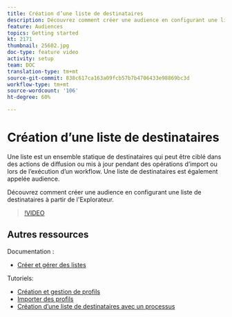 ```yaml
---
title: Création d’une liste de destinataires
description: Découvrez comment créer une audience en configurant une liste de destinataires à partir de l'Explorateur.
feature: Audiences
topics: Getting started
kt: 2171
thumbnail: 25602.jpg
doc-type: feature video
activity: setup
team: DOC
translation-type: tm+mt
source-git-commit: 838c617ca163a09fcb57b7b4706433e98869bc3d
workflow-type: tm+mt
source-wordcount: '106'
ht-degree: 60%

---
```



# Création d’une liste de destinataires

Une liste est un ensemble statique de destinataires qui peut être ciblé dans des actions de diffusion ou mis à jour pendant des opérations d’import ou lors de l’exécution d’un workflow. Une liste de destinataires est également appelée audience.

Découvrez comment créer une audience en configurant une liste de destinataires à partir de l&#39;Explorateur.

>[!VIDEO](https://video.tv.adobe.com/v/25602/quality=12)

## Autres ressources

Documentation :

* [Créer et gérer des listes](https://docs.adobe.com/content/help/fr-FR/campaign-classic/using/getting-started/profile-management/creating-and-managing-lists.html)

Tutoriels:

* [Création et gestion de profils](/help/profile-management/create-and-manage-profiles.md)
* [Importer des profils](/help/data-management/importing-profiles.md)  
* [Création d’une liste de destinataires avec un processus](/help/profile-management/creating-a-list-of-recipients-with-a-workflow.md)
